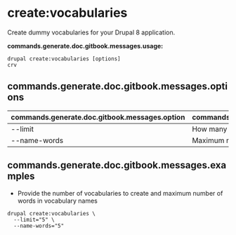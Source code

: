 # create:vocabularies
Create dummy vocabularies for your Drupal 8 application.

**commands.generate.doc.gitbook.messages.usage:**
```
drupal create:vocabularies [options]
crv
```

## commands.generate.doc.gitbook.messages.options
commands.generate.doc.gitbook.messages.option | commands.generate.doc.gitbook.messages.details
-------|-------------
--limit | How many vocabularies would you like to create
--name-words | Maximum number of words in vocabulary names

## commands.generate.doc.gitbook.messages.examples
* Provide the number of vocabularies to create and maximum number of words in vocabulary names
```
drupal create:vocabularies \
  --limit="5" \
  --name-words="5"
```
